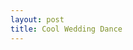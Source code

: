 ```yaml
--- 
layout: post
title: Cool Wedding Dance
---
```

<object width="425" height="355"><param name="movie" value="http://www.youtube.com/v/ImBaVm7K6Do&rel=1"></param><param name="wmode" value="transparent"></param><embed src="http://www.youtube.com/v/ImBaVm7K6Do&rel=1" type="application/x-shockwave-flash" wmode="transparent" width="425" height="355"></embed></object>
